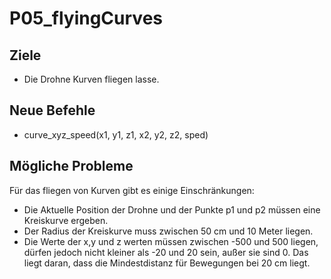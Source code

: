 # P05_flyingCurves
## Ziele
- Die Drohne Kurven fliegen lasse.

## Neue Befehle
- curve_xyz_speed(x1, y1, z1, x2, y2, z2, sped)

## Mögliche Probleme
Für das fliegen von Kurven gibt es einige Einschränkungen:
- Die Aktuelle Position der Drohne und der Punkte p1 und p2 müssen eine Kreiskurve ergeben.
- Der Radius der Kreiskurve muss zwischen 50 cm und 10 Meter liegen.
- Die Werte der x,y und z werten müssen zwischen -500 und 500 liegen, dürfen jedoch nicht kleiner als -20 und 20 sein, außer sie sind 0. Das liegt daran, dass die Mindestdistanz für Bewegungen bei 20 cm liegt.
